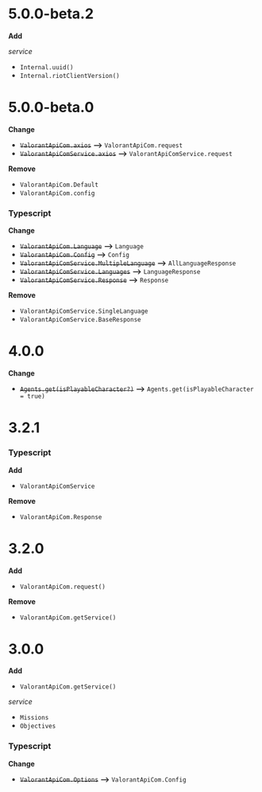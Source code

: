 # 5.0.0-beta.2

**Add**

_service_

-   `Internal.uuid()`
-   `Internal.riotClientVersion()`

# 5.0.0-beta.0

**Change**

-   ~~`ValorantApiCom.axios`~~ **-->** `ValorantApiCom.request`
-   ~~`ValorantApiComService.axios`~~ **-->** `ValorantApiComService.request`

**Remove**

-   `ValorantApiCom.Default`
-   `ValorantApiCom.config`

### Typescript

**Change**

-   ~~`ValorantApiCom.Language`~~ **-->** `Language`
-   ~~`ValorantApiCom.Config`~~ **-->** `Config`
-   ~~`ValorantApiComService.MultipleLanguage`~~ **-->** `AllLanguageResponse`
-   ~~`ValorantApiComService.Languages`~~ **-->** `LanguageResponse`
-   ~~`ValorantApiComService.Response`~~ **-->** `Response`

**Remove**

-   `ValorantApiComService.SingleLanguage`
-   `ValorantApiComService.BaseResponse`

# 4.0.0

**Change**

-   ~~`Agents.get(isPlayableCharacter?)`~~ **-->** `Agents.get(isPlayableCharacter = true)`

# 3.2.1

### Typescript

**Add**

-   `ValorantApiComService`

**Remove**

-   `ValorantApiCom.Response`

# 3.2.0

**Add**

-   `ValorantApiCom.request()`

**Remove**

-   `ValorantApiCom.getService()`

# 3.0.0

**Add**

-   `ValorantApiCom.getService()`

_service_

-   `Missions`
-   `Objectives`

### Typescript

**Change**

-   ~~`ValorantApiCom.Options`~~ **-->** `ValorantApiCom.Config`
